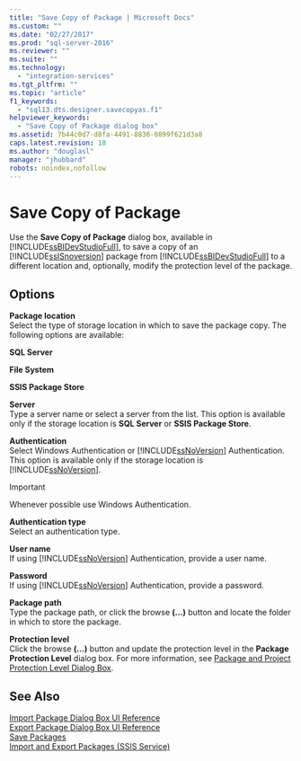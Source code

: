 ```yaml
---
title: "Save Copy of Package | Microsoft Docs"
ms.custom: ""
ms.date: "02/27/2017"
ms.prod: "sql-server-2016"
ms.reviewer: ""
ms.suite: ""
ms.technology: 
  - "integration-services"
ms.tgt_pltfrm: ""
ms.topic: "article"
f1_keywords: 
  - "sql13.dts.designer.savecopyas.f1"
helpviewer_keywords: 
  - "Save Copy of Package dialog box"
ms.assetid: 7b44c0d7-d8fa-4491-8836-0899f621d3a8
caps.latest.revision: 18
ms.author: "douglasl"
manager: "jhubbard"
robots: noindex,nofollow
---
```

# Save Copy of Package
  Use the **Save Copy of Package** dialog box, available in [!INCLUDE[ssBIDevStudioFull](../a9notintoc/includes/ssbidevstudiofull-md.md)], to save a copy of an [!INCLUDE[ssISnoversion](../a9notintoc/includes/ssisnoversion-md.md)] package from [!INCLUDE[ssBIDevStudioFull](../a9notintoc/includes/ssbidevstudiofull-md.md)] to a different location and, optionally, modify the protection level of the package.  
  
## Options  
 **Package location**  
 Select the type of storage location in which to save the package copy. The following options are available:  
  
 **SQL Server**  
  
 **File System**  
  
 **SSIS Package Store**  
  
 **Server**  
 Type a server name or select a server from the list. This option is available only if the storage location is **SQL Server** or **SSIS Package Store**.  
  
 **Authentication**  
 Select Windows Authentication or [!INCLUDE[ssNoVersion](../a9notintoc/includes/ssnoversion-md.md)] Authentication. This option is available only if the storage location is [!INCLUDE[ssNoVersion](../a9notintoc/includes/ssnoversion-md.md)].  
  
> [!IMPORTANT]  
>  Whenever possible use Windows Authentication.  
  
 **Authentication type**  
 Select an authentication type.  
  
 **User name**  
 If using [!INCLUDE[ssNoVersion](../a9notintoc/includes/ssnoversion-md.md)] Authentication, provide a user name.  
  
 **Password**  
 If using [!INCLUDE[ssNoVersion](../a9notintoc/includes/ssnoversion-md.md)] Authentication, provide a password.  
  
 **Package path**  
 Type the package path, or click the browse **(…)** button and locate the folder in which to store the package.  
  
 **Protection level**  
 Click the browse **(…)** button and update the protection level in the **Package Protection Level** dialog box. For more information, see [Package and Project Protection Level Dialog Box](../integration-services/packages/package-and-project-protection-level-dialog-box.md).  
  
## See Also  
 [Import Package Dialog Box UI Reference](../integration-services/service/import-package-dialog-box-ui-reference.md)   
 [Export Package Dialog Box UI Reference](../integration-services/service/export-package-dialog-box-ui-reference.md)   
 [Save Packages](../integration-services/save-packages.md)   
 [Import and Export Packages &#40;SSIS Service&#41;](../integration-services/service/import-and-export-packages-ssis-service.md)  
  
  